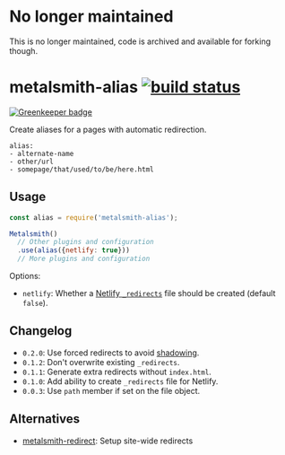# No longer maintained

This is no longer maintained, code is archived and available for forking though.

# metalsmith-alias [![build status](https://travis-ci.org/fortes/metalsmith-alias.svg?branch=master)](https://travis-ci.org/fortes/metalsmith-alias)

[![Greenkeeper badge](https://badges.greenkeeper.io/fortes/metalsmith-alias.svg)](https://greenkeeper.io/)

Create aliases for a pages with automatic redirection.

```
alias:
- alternate-name
- other/url
- somepage/that/used/to/be/here.html
```

## Usage

```js
const alias = require('metalsmith-alias');

Metalsmith()
  // Other plugins and configuration
  .use(alias({netlify: true}))
  // More plugins and configuration
```

Options:

* `netlify`: Whether a [Netlify `_redirects`](https://www.netlify.com/docs/redirects/) file should be created (default `false`).

## Changelog

* `0.2.0`: Use forced redirects to avoid [shadowing](https://docs.netlify.com/routing/redirects/rewrites-proxies/#shadowing).
* `0.1.2`: Don't overwrite existing `_redirects`.
* `0.1.1`: Generate extra redirects without `index.html`.
* `0.1.0`: Add ability to create `_redirects` file for Netlify.
* `0.0.3`: Use `path` member if set on the file object.

## Alternatives

* [metalsmith-redirect](https://github.com/aymericbeaumet/metalsmith-redirect): Setup site-wide redirects
